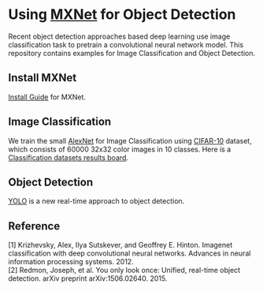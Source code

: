 Using [MXNet](https://github.com/dmlc/mxnet) for Object Detection
===
Recent object detection approaches based deep learning use image classification task to pretrain a convolutional neural network model. This repository contains examples for Image Classification and Object Detection.

Install MXNet
---
[Install Guide](http://mxnet.readthedocs.io/en/latest/how_to/build.html) for MXNet.

Image Classification
---
We train the small [AlexNet](http://papers.nips.cc/paper/4824-imagenet-classification-with-deep-convolutional-neural-networks.pdf) for Image Classification using [CIFAR-10](https://www.cs.toronto.edu/~kriz/cifar.html) dataset, which consists of 60000 32x32 color images in 10 classes. Here is a [Classification datasets results board](http://rodrigob.github.io/are_we_there_yet/build/classification_datasets_results.html#43494641522d3130).

Object Detection
---
[YOLO](http://pjreddie.com/darknet/yolo/) is a new real-time approach to object detection.

Reference
---
[1] Krizhevsky, Alex, Ilya Sutskever, and Geoffrey E. Hinton. Imagenet classification with deep convolutional neural networks. Advances in neural information processing systems. 2012.   
[2] Redmon, Joseph, et al. You only look once: Unified, real-time object detection. arXiv preprint arXiv:1506.02640. 2015.
